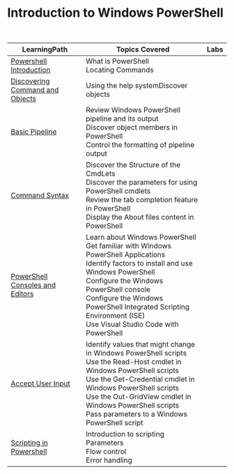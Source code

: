 # Introduction to Windows PowerShell

<br>

|LearningPath |Topics Covered |Labs|
|---|---|---|
|[Powershell Introduction](https://learn.microsoft.com/en-us/training/modules/introduction-to-powershell/)|What is PowerShell<br>Locating Commands||
|[Discovering Command and Objects](https://learn.microsoft.com/en-us/training/modules/discover-commands/)|Using the help systemDiscover objects||
|[Basic Pipeline](https://learn.microsoft.com/en-us/training/modules/understand-windows-powershell-pipeline/)|Review Windows PowerShell pipeline and its output<br>Discover object members in PowerShell<br>Control the formatting of pipeline output||
|[Command Syntax](https://learn.microsoft.com/en-us/training/modules/understand-command-syntax-windows-powershell/)|Discover the Structure of the CmdLets<br>Discover the parameters for using PowerShell cmdlets<br>Review the tab completion feature in PowerShell<br>Display the About files content in PowerShell||
|[PowerShell Consoles and Editors](https://learn.microsoft.com/en-us/training/paths/get-started-windows-powershell/)|Learn about Windows PowerShell<br>Get familiar with Windows PowerShell Applications<br>Identify factors to install and use Windows PowerShell<br>Configure the Windows PowerShell console<br>Configure the Windows PowerShell Integrated Scripting Environment (ISE)<br>Use Visual Studio Code with PowerShell||
|[Accept User Input](https://learn.microsoft.com/en-us/training/modules/use-methods-to-accept-user-inputs-windows-powershell-scripts/)|Identify values that might change in Windows PowerShell scripts<br>Use the Read-Host cmdlet in Windows PowerShell scripts<br>Use the Get-Credential cmdlet in Windows PowerShell scripts<br>Use the Out-GridView cmdlet in Windows PowerShell scripts<br>Pass parameters to a Windows PowerShell script||
|[Scripting in Powershell](https://learn.microsoft.com/en-us/training/modules/script-with-powershell/)|Introduction to scripting<br>Parameters<br>Flow control<br>Error handling||







